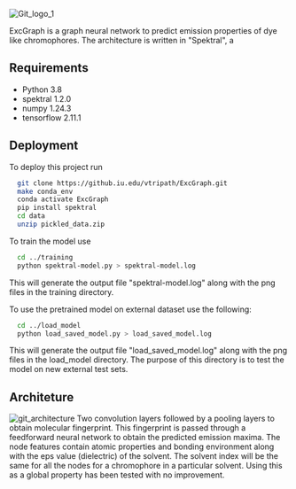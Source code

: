 ![Git_logo_1](https://media.github.iu.edu/user/24867/files/e9401be6-c886-4d7d-b864-f126c168f9f8)

ExcGraph is a graph neural network to predict emission properties of dye like chromophores.
The architecture is written in "Spektral", a 
## Requirements

- Python 3.8
- spektral 1.2.0
- numpy 1.24.3
- tensorflow 2.11.1
## Deployment

To deploy this project run

```bash
  git clone https://github.iu.edu/vtripath/ExcGraph.git
  make conda_env
  conda activate ExcGraph
  pip install spektral
  cd data
  unzip pickled_data.zip
```
To train the model use
```bash
  cd ../training
  python spektral-model.py > spektral-model.log
```
This will generate the output file "spektral-model.log" along with the png files in the training directory.

To use the pretrained model on external dataset use the following:
```bash
  cd ../load_model
  python load_saved_model.py > load_saved_model.log
```
This will generate the output file "load_saved_model.log" along with the png files in the load_model directory. The purpose of this directory is to test the model on new external test sets.
## Architeture
![git_architecture](https://media.github.iu.edu/user/24867/files/5acdadcc-45a0-4b6c-9aa4-53fb47289279)
Two convolution layers followed by a pooling layers to obtain molecular fingerprint. This fingerprint is passed through a feedforward neural network to obtain the predicted emission maxima. The node features contain atomic properties and bonding environment along with the eps value (dielectric) of the solvent. The solvent index will be the same for all the nodes for a chromophore in a particular solvent. Using this as a global property has been tested with no improvement.
